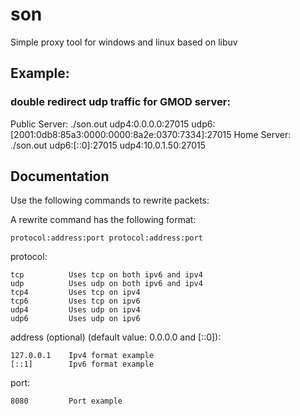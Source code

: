 # son
Simple proxy tool for windows and linux based on libuv 

## Example:

### double redirect udp traffic for GMOD server:

Public Server:
./son.out udp4:0.0.0.0:27015 udp6:[2001:0db8:85a3:0000:0000:8a2e:0370:7334]:27015
Home Server:
./son.out udp6:[::0]:27015 udp4:10.0.1.50:27015

## Documentation
Use the following commands to rewrite packets:

A rewrite command has the following format:

    protocol:address:port protocol:address:port

protocol:

    tcp          Uses tcp on both ipv6 and ipv4
    udp          Uses udp on both ipv6 and ipv4
    tcp4         Uses tcp on ipv4
    tcp6         Uses tcp on ipv6
    udp4         Uses udp on ipv4
    udp6         Uses udp on ipv6

address (optional) (default value: 0.0.0.0 and [::0]):

    127.0.0.1    Ipv4 format example
    [::1]        Ipv6 format example

port:

    8080         Port example
